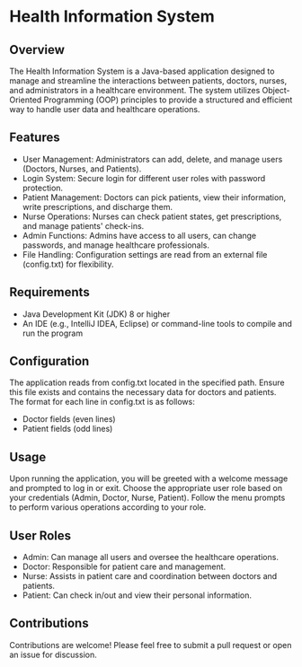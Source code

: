 # Health Information System

## Overview

The Health Information System is a Java-based application designed to manage and streamline the interactions between patients, doctors, nurses, and administrators in a healthcare environment. The system utilizes Object-Oriented Programming (OOP) principles to provide a structured and efficient way to handle user data and healthcare operations.

## Features

- User Management: Administrators can add, delete, and manage users (Doctors, Nurses, and Patients).
- Login System: Secure login for different user roles with password protection.
- Patient Management: Doctors can pick patients, view their information, write prescriptions, and discharge them.
- Nurse Operations: Nurses can check patient states, get prescriptions, and manage patients' check-ins.
- Admin Functions: Admins have access to all users, can change passwords, and manage healthcare professionals.
- File Handling: Configuration settings are read from an external file (config.txt) for flexibility.

## Requirements

- Java Development Kit (JDK) 8 or higher
- An IDE (e.g., IntelliJ IDEA, Eclipse) or command-line tools to compile and run the program

## Configuration

The application reads from config.txt located in the specified path. Ensure this file exists and contains the necessary data for doctors and patients.
The format for each line in config.txt is as follows:
- Doctor fields (even lines)
- Patient fields (odd lines)

## Usage

Upon running the application, you will be greeted with a welcome message and prompted to log in or exit.
Choose the appropriate user role based on your credentials (Admin, Doctor, Nurse, Patient).
Follow the menu prompts to perform various operations according to your role.

## User Roles

- Admin: Can manage all users and oversee the healthcare operations.
- Doctor: Responsible for patient care and management.
- Nurse: Assists in patient care and coordination between doctors and patients.
- Patient: Can check in/out and view their personal information.

## Contributions

Contributions are welcome! Please feel free to submit a pull request or open an issue for discussion.
